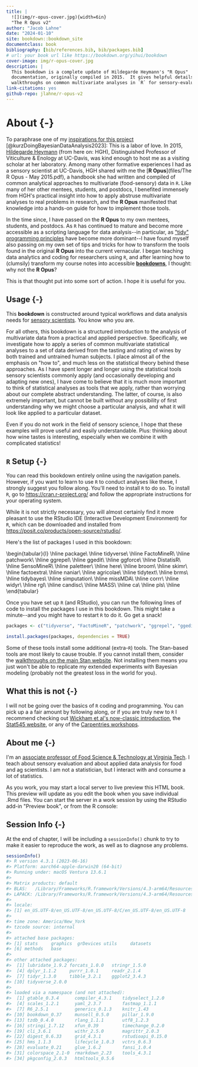 ```yaml
--- 
title: |
  ![](img/r-opus-cover.jpg){width=6in}  
  "The R Opus v2"
author: "Jacob Lahne"
date: "2024-01-10"
site: bookdown::bookdown_site
documentclass: book
bibliography: [bib/references.bib, bib/packages.bib]
# url: your book url like https://bookdown.org/yihui/bookdown
cover-image: img/r-opus-cover.jpg
description: |
  This bookdown is a complete update of Hildegarde Heymann's "R Opus"
  documentation, originally compiled in 2015.  It gives helpful details and
  walkthroughs on common multivariate analyses in `R` for sensory-evaluation data.
link-citations: yes
github-repo: jlahne/r-opus-v2
---
```




# About {-}

To paraphrase one of my [inspirations for this project](https://bookdown.org/content/3890/) [@kurzDoingBayesianDataAnalysis2023]: This is a labor of love.  In 2015, [Hildegarde Heymann](https://wineserver.ucdavis.edu/people/hildegarde-heymann#/) (from here on: HGH), Distinguished Professor of Viticulture & Enology at UC-Davis, was kind enough to host me as a visiting scholar at her laboratory.  Among many other formative experiences I had as a sensory scientist at UC-Davis, HGH shared with me the [**R Opus**](files/The R Opus - May 2015.pdf), a handbook she had written and compiled of common analytical approaches to multivariate (food-sensory) data in `R`.  Like many of her other mentees, students, and postdocs, I benefited immensely from HGH's practical insight into how to apply abstruse multivariate analyses to real problems in research, and the **R Opus** manifested that knowledge into a hands-on guide for how to implement those tools.

In the time since, I have passed on the **R Opus** to my own mentees, students, and postdocs.  As `R` has continued to mature and become more accessible as a scripting language for data analysis--in particular, as ["tidy" programming principles](https://r4ds.hadley.nz/) have become more dominant--I have found myself also passing on my own set of tips and tricks for how to transform the tools found in the original **R Opus** into the current vernacular.  I began teaching data analytics and coding for researchers using `R`, and after learning how to (clumsily) transform my course notes into accessible **[bookdowns](https://bookdown.org/yihui/bookdown/)**, I thought: why not the **R Opus**?

This is that thought put into some sort of action.  I hope it is useful for you.

## Usage {-}

This **bookdown** is constructed around typical workflows and data analysis needs for [sensory scientists](https://en.wikipedia.org/wiki/Sensory_analysis).  You know who you are.

For all others, this bookdown is a structured introduction to the analysis of multivariate data from a practical and applied perspective.  Specifically, we investigate how to apply a series of common multivariate statistical analyses to a set of data derived from the tasting and rating of wines by both trained and untrained human subjects.  I place almost all of the emphasis on "how to", and much less on the statistical theory behind these approaches.  As I have spent longer and longer using the statistical tools sensory scientists commonly apply (and occasionally developing and adapting new ones), I have come to believe that it is much more important to think of statistical analyses as tools that we apply, rather than worrying about our complete abstract understanding.  The latter, of course, is also extremely important, but cannot be built without any possibility of first understanding why we might choose a particular analysis, and what it will look like applied to a particular dataset.

Even if you do not work in the field of sensory science, I hope that these examples will prove useful and easily understandable.  Plus: thinking about how wine tastes is interesting, especially when we combine it with complicated statistics!

## `R` Setup {-}

You can read this bookdown entirely online using the navigation panels.  However, if you want to learn to use `R` to conduct analyses like these, I strongly suggest you follow along.  You'll need to install `R` to do so.  To install `R`, go to https://cran.r-project.org/ and follow the appropriate instructions for your operating system.

While it is not strictly necessary, you will almost certainly find it more pleasant to use the RStudio IDE (Interactive Development Environment) for `R`, which can be downloaded and installed from https://posit.co/products/open-source/rstudio/. 

Here's the list of packages I used in this bookdown:


\begin{tabular}{l}
\hline
package\\
\hline
tidyverse\\
\hline
FactoMineR\\
\hline
patchwork\\
\hline
ggrepel\\
\hline
ggedit\\
\hline
ggforce\\
\hline
DistatisR\\
\hline
SensoMineR\\
\hline
paletteer\\
\hline
here\\
\hline
broom\\
\hline
skimr\\
\hline
factoextra\\
\hline
naniar\\
\hline
agricolae\\
\hline
tidytext\\
\hline
brms\\
\hline
tidybayes\\
\hline
simputation\\
\hline
missMDA\\
\hline
corrr\\
\hline
widyr\\
\hline
rgl\\
\hline
candisc\\
\hline
MASS\\
\hline
ca\\
\hline
pls\\
\hline
\end{tabular}




Once you have set up `R` (and RStudio), you can run the following lines of code to install the packages I use in this bookdown.  This might take a minute--and you might have to restart `R` to do it.  Go get a snack!


```r
packages <- c("tidyverse", "FactoMineR", "patchwork", "ggrepel", "ggedit", "ggforce", "DistatisR", "SensoMineR", "paletteer", "here", "broom", "skimr", "factoextra", "naniar", "agricolae", "tidytext", "brms", "tidybayes", "simputation", "missMDA", "corrr", "widyr", "rgl", "candisc", "MASS", "ca", "pls")

install.packages(packages, dependencies = TRUE)
```

Some of these tools install some additional (extra-`R`) tools.  The Stan-based tools are most likely to cause trouble.  If you cannot install them, consider the [walkthroughs on the main Stan website](https://mc-stan.org/users/interfaces/).  Not installing them means you just won't be able to replicate my extended experiments with Bayesian modeling (probably not the greatest loss in the world for you).

## What this is not {-}

I will not be going over the basics of `R` coding and programming.  You can pick up a a fair amount by following along, or if you are truly new to `R` I recommend checking out [Wickham et al's now-classic introduction](https://r4ds.hadley.nz/), the [Stat545 website](https://stat545.com/), or any of the [Carpentries workshops](https://datacarpentry.org/r-socialsci/).

## About me {-}

I'm an [associate professor of Food Science & Technology at Virginia Tech](https://www.fst.vt.edu/aboutus/faculty/jlahne.html).  I teach about sensory evaluation and about applied data analysis for food and ag scientists.  I am not a statistician, but I interact with and consume a lot of statistics.


As you work, you may start a local server to live preview this HTML book. This preview will update as you edit the book when you save individual .Rmd files. You can start the server in a work session by using the RStudio add-in "Preview book", or from the R console:



## Session Info {-}

At the end of chapter, I will be including a `sessionInfo()` chunk to try to make it easier to reproduce the work, as well as to diagnose any problems.


```r
sessionInfo()
#> R version 4.3.1 (2023-06-16)
#> Platform: aarch64-apple-darwin20 (64-bit)
#> Running under: macOS Ventura 13.6.1
#> 
#> Matrix products: default
#> BLAS:   /Library/Frameworks/R.framework/Versions/4.3-arm64/Resources/lib/libRblas.0.dylib 
#> LAPACK: /Library/Frameworks/R.framework/Versions/4.3-arm64/Resources/lib/libRlapack.dylib;  LAPACK version 3.11.0
#> 
#> locale:
#> [1] en_US.UTF-8/en_US.UTF-8/en_US.UTF-8/C/en_US.UTF-8/en_US.UTF-8
#> 
#> time zone: America/New_York
#> tzcode source: internal
#> 
#> attached base packages:
#> [1] stats     graphics  grDevices utils     datasets 
#> [6] methods   base     
#> 
#> other attached packages:
#>  [1] lubridate_1.9.2 forcats_1.0.0   stringr_1.5.0  
#>  [4] dplyr_1.1.2     purrr_1.0.1     readr_2.1.4    
#>  [7] tidyr_1.3.0     tibble_3.2.1    ggplot2_3.4.3  
#> [10] tidyverse_2.0.0
#> 
#> loaded via a namespace (and not attached):
#>  [1] gtable_0.3.4      compiler_4.3.1    tidyselect_1.2.0 
#>  [4] scales_1.2.1      yaml_2.3.7        fastmap_1.1.1    
#>  [7] R6_2.5.1          generics_0.1.3    knitr_1.43       
#> [10] bookdown_0.37     munsell_0.5.0     pillar_1.9.0     
#> [13] tzdb_0.4.0        rlang_1.1.1       utf8_1.2.3       
#> [16] stringi_1.7.12    xfun_0.39         timechange_0.2.0 
#> [19] cli_3.6.1         withr_2.5.0       magrittr_2.0.3   
#> [22] digest_0.6.33     grid_4.3.1        rstudioapi_0.15.0
#> [25] hms_1.1.3         lifecycle_1.0.3   vctrs_0.6.3      
#> [28] evaluate_0.21     glue_1.6.2        fansi_1.0.4      
#> [31] colorspace_2.1-0  rmarkdown_2.23    tools_4.3.1      
#> [34] pkgconfig_2.0.3   htmltools_0.5.6
```

